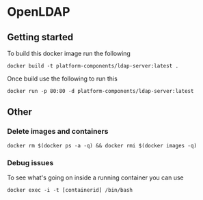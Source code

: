 # OpenLDAP

## Getting started

To build this docker image run the following

```
docker build -t platform-components/ldap-server:latest .
```

Once build use the following to run this

```
docker run -p 80:80 -d platform-components/ldap-server:latest 
```


## Other 

### Delete images and containers

```
docker rm $(docker ps -a -q) && docker rmi $(docker images -q)
```

### Debug issues

To see what's going on inside a running container you can use 

```
docker exec -i -t [containerid] /bin/bash
```